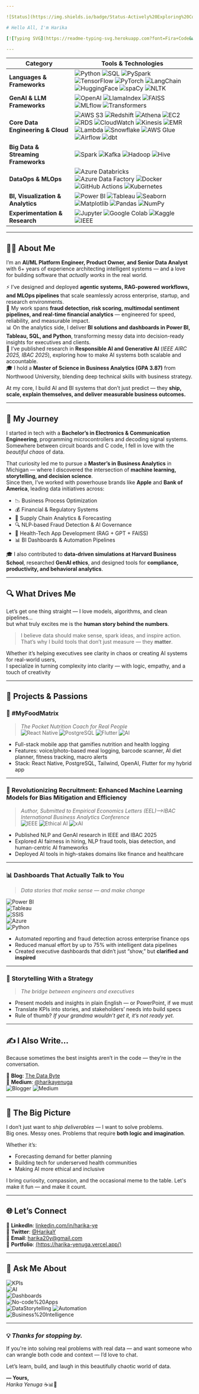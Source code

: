 ```yaml
---

![Status](https://img.shields.io/badge/Status-Actively%20Exploring%20Cool%20Problems-brightgreen)  ![Domain Expertise](https://img.shields.io/badge/Domains-Finance%2C%20Healthcare%2C%20Supply%20Chain-blue) ![Stack](https://img.shields.io/badge/Stack-Python%2C%20SQL%2C%20PowerBI%2C%20Azure%2C%20React%20Native-yellow)

# Hello All, I'm Harika

[![Typing SVG](https://readme-typing-svg.herokuapp.com?font=Fira+Code&weight=600&pause=900&color=F65C8E&center=true&vCenter=true&width=800&lines=Senior+Data+Scientist+%7C+GenAI+Engineer;AI%2FML+Platform+Architect;Senior+Data+Engineer+%7C+PySpark+%26+Hadoop;Agentic+Systems+Architect+%7C+RAG+Pipeline+Builder;LLM+Workflow+Engineer+%7C+MLOps+Practitioner;Building+Scalable+AI-Driven+Products+Everyday!)](https://git.io/typing-svg)

---
```


| **Category** | **Tools & Technologies** |
|---------------|--------------------------|
| **Languages & Frameworks** | ![Python](https://img.shields.io/badge/-Python-3776AB?style=flat-square&logo=python&logoColor=white) ![SQL](https://img.shields.io/badge/-SQL-025E8C?style=flat-square&logo=sqlite&logoColor=white) ![PySpark](https://img.shields.io/badge/-PySpark-E25A1C?style=flat-square&logo=apachespark&logoColor=white) ![TensorFlow](https://img.shields.io/badge/-TensorFlow-FF6F00?style=flat-square&logo=tensorflow&logoColor=white) ![PyTorch](https://img.shields.io/badge/-PyTorch-EE4C2C?style=flat-square&logo=pytorch&logoColor=white) ![LangChain](https://img.shields.io/badge/-LangChain-1E90FF?style=flat-square&logo=chainlink&logoColor=white) ![HuggingFace](https://img.shields.io/badge/-HuggingFace-F9DC5C?style=flat-square&logo=huggingface&logoColor=black) ![spaCy](https://img.shields.io/badge/-spaCy-09A3D5?style=flat-square&logo=spacy&logoColor=white) ![NLTK](https://img.shields.io/badge/-NLTK-154360?style=flat-square&logo=python&logoColor=white) |
| **GenAI & LLM Frameworks** | ![OpenAI](https://img.shields.io/badge/-OpenAI-412991?style=flat-square&logo=openai&logoColor=white) ![LlamaIndex](https://img.shields.io/badge/-LlamaIndex-4B8BBE?style=flat-square&logo=llama&logoColor=white) ![FAISS](https://img.shields.io/badge/-FAISS-0055A4?style=flat-square&logo=meta&logoColor=white) ![MLflow](https://img.shields.io/badge/-MLflow-0194E2?style=flat-square&logo=mlflow&logoColor=white) ![Transformers](https://img.shields.io/badge/-Transformers-FFB000?style=flat-square&logo=huggingface&logoColor=black) |
| **Core Data Engineering & Cloud** | ![AWS S3](https://img.shields.io/badge/-AWS_S3-232F3E?style=flat-square&logo=amazonaws&logoColor=white) ![Redshift](https://img.shields.io/badge/-Redshift-8C3AFA?style=flat-square&logo=amazon-redshift&logoColor=white) ![Athena](https://img.shields.io/badge/-Athena-FF9900?style=flat-square&logo=amazonaws&logoColor=white) ![EC2](https://img.shields.io/badge/-EC2-FF9900?style=flat-square&logo=amazonaws&logoColor=white) ![RDS](https://img.shields.io/badge/-RDS-FF9900?style=flat-square&logo=amazonaws&logoColor=white) ![CloudWatch](https://img.shields.io/badge/-CloudWatch-FF9900?style=flat-square&logo=amazonaws&logoColor=white) ![Kinesis](https://img.shields.io/badge/-Kinesis-FF9900?style=flat-square&logo=amazonaws&logoColor=white) ![EMR](https://img.shields.io/badge/-EMR-FF9900?style=flat-square&logo=amazonaws&logoColor=white) ![Lambda](https://img.shields.io/badge/-Lambda-FF9900?style=flat-square&logo=aws-lambda&logoColor=white) ![Snowflake](https://img.shields.io/badge/-Snowflake-29B5E8?style=flat-square&logo=snowflake&logoColor=white) ![AWS Glue](https://img.shields.io/badge/-AWS_Glue-6e5494?style=flat-square) ![Airflow](https://img.shields.io/badge/-Airflow-017CEE?style=flat-square&logo=apacheairflow&logoColor=white) ![dbt](https://img.shields.io/badge/-dbt-FF694B?style=flat-square) |
| **Big Data & Streaming Frameworks** | ![Spark](https://img.shields.io/badge/-Spark-E25A1C?style=flat-square&logo=apache-spark&logoColor=white) ![Kafka](https://img.shields.io/badge/-Kafka-231F20?style=flat-square&logo=apachekafka&logoColor=white) ![Hadoop](https://img.shields.io/badge/-Hadoop-66CCFF?style=flat-square&logo=apachehadoop&logoColor=white) ![Hive](https://img.shields.io/badge/-Hive-FF6600?style=flat-square&logo=apachehive&logoColor=white) |
| **DataOps & MLOps** | ![Azure Databricks](https://img.shields.io/badge/-Azure_Databricks-FF3621?style=flat-square&logo=databricks&logoColor=white) ![Azure Data Factory](https://img.shields.io/badge/-Azure_Data_Factory-0078D4?style=flat-square&logo=microsoftazure&logoColor=white) ![Docker](https://img.shields.io/badge/-Docker-2496ED?style=flat-square&logo=docker&logoColor=white) ![GitHub Actions](https://img.shields.io/badge/-GitHub_Actions-2088FF?style=flat-square&logo=githubactions&logoColor=white) ![Kubernetes](https://img.shields.io/badge/-Kubernetes-326CE5?style=flat-square&logo=kubernetes&logoColor=white) |
| **BI, Visualization & Analytics** | ![Power BI](https://img.shields.io/badge/-Power_BI-F2C811?style=flat-square&logo=powerbi&logoColor=black) ![Tableau](https://img.shields.io/badge/-Tableau-E97627?style=flat-square&logo=tableau&logoColor=white) ![Seaborn](https://img.shields.io/badge/-Seaborn-4A90E2?style=flat-square&logo=python&logoColor=white) ![Matplotlib](https://img.shields.io/badge/-Matplotlib-11557C?style=flat-square&logo=plotly&logoColor=white) ![Pandas](https://img.shields.io/badge/-Pandas-150458?style=flat-square&logo=pandas&logoColor=white) ![NumPy](https://img.shields.io/badge/-NumPy-013243?style=flat-square&logo=numpy&logoColor=white) |
| **Experimentation & Research** | ![Jupyter](https://img.shields.io/badge/-Jupyter-F37626?style=flat-square&logo=jupyter&logoColor=white) ![Google Colab](https://img.shields.io/badge/-Google_Colab-F9AB00?style=flat-square&logo=googlecolab&logoColor=white) ![Kaggle](https://img.shields.io/badge/-Kaggle-20BEFF?style=flat-square&logo=kaggle&logoColor=white) ![IEEE](https://img.shields.io/badge/-IEEE-00629B?style=flat-square&logo=ieee&logoColor=white) |

---
## 👩‍💻 About Me  

I’m an **AI/ML Platform Engineer, Product Owner, and Senior Data Analyst** with 6+ years of experience architecting intelligent systems — and a love for building software that *actually works* in the real world.  

⚡ I’ve designed and deployed **agentic systems, RAG-powered workflows, and MLOps pipelines** that scale seamlessly across enterprise, startup, and research environments.  
🤖 My work spans **fraud detection, risk scoring, multimodal sentiment pipelines, and real-time financial analytics** — engineered for speed, reliability, and measurable impact.  
📊 On the analytics side, I deliver **BI solutions and dashboards in Power BI, Tableau, SQL, and Python**, transforming messy data into decision-ready insights for executives and clients.  
🧠 I’ve published research in **Responsible AI and Generative AI** (*IEEE AIRC 2025, IBAC 2025*), exploring how to make AI systems both scalable and accountable.  
🎓 I hold a **Master of Science in Business Analytics (GPA 3.87)** from Northwood University, blending deep technical skills with business strategy.  

At my core, I build AI and BI systems that don’t just predict — they **ship, scale, explain themselves, and deliver measurable business outcomes.**

---

## 🎯 My Journey  

I started in tech with a **Bachelor’s in Electronics & Communication Engineering**, programming microcontrollers and decoding signal systems. Somewhere between circuit boards and C code, I fell in love with the *beautiful chaos* of data.

That curiosity led me to pursue a **Master’s in Business Analytics** in Michigan — where I discovered the intersection of **machine learning, storytelling, and decision science**.  
Since then, I’ve worked with powerhouse brands like **Apple** and **Bank of America**, leading data initiatives across:

- 📉 Business Process Optimization  
- 💰 Financial & Regulatory Systems  
- 🔄 Supply Chain Analytics & Forecasting  
- 🔍 NLP-based Fraud Detection & AI Governance  
- 📲 Health-Tech App Development (RAG + GPT + FAISS)  
- 📊 BI Dashboards & Automation Pipelines  

🎓 I also contributed to **data-driven simulations at Harvard Business School**, researched **GenAI ethics**, and designed tools for **compliance, productivity, and behavioral analytics**.

---

## 🔍 What Drives Me  

Let’s get one thing straight — I love models, algorithms, and clean pipelines...  
but what truly excites me is the **human story behind the numbers**.

> I believe data should make sense, spark ideas, and inspire action.  
> That’s why I build tools that don’t just measure — they **matter**.

Whether it’s helping executives see clarity in chaos or creating AI systems for real-world users,  
I specialize in turning complexity into clarity — with logic, empathy, and a touch of creativity


---

## 🚀 Projects & Passions

### 📱 **#MyFoodMatrix**  
> *The Pocket Nutrition Coach for Real People*  
![React Native](https://img.shields.io/badge/Built%20With-React%20Native-blue) ![PostgreSQL](https://img.shields.io/badge/Backend-PostgreSQL-336791) ![Flutter](https://img.shields.io/badge/Flutter-02569B?style=for-the-badge&logo=flutter&logoColor=white)
![AI](https://img.shields.io/badge/AI-GPT%204-purple?style=flat-square&logo=openai&logoColor=white)


- Full-stack mobile app that gamifies nutrition and health logging  
- Features: voice/photo-based meal logging, barcode scanner, AI diet planner, fitness tracking, macro alerts  
- Stack: React Native, PostgreSQL, Tailwind, OpenAI, Flutter for my hybrid app 

---

### 🧠 **Revolutionizing Recruitment: Enhanced Machine Learning Models for Bias Mitigation and Efficiency**  
> *Author, Submitted to Empirical Economics Letters (EEL)-->IBAC International Business Analytics Conference*                                                                                                                                            
![IEEE](https://img.shields.io/badge/Conference-IEEE%20AIRC%202025-critical) ![Ethical AI](https://img.shields.io/badge/Focus-Ethical%20AI-red) ![xAI](https://img.shields.io/badge/Explainable-AI%20Exploring%20Coolfor%20Transparency-brightgreen)  
- Published NLP and GenAI research in IEEE and IBAC 2025  
- Explored AI fairness in hiring, NLP fraud tools, bias detection, and human-centric AI frameworks  
- Deployed AI tools in high-stakes domains like finance and healthcare  

---

### 📊 **Dashboards That Actually Talk to You**  
> *Data stories that make sense — and make change*  

![Power BI](https://img.shields.io/badge/-Power%20BI-F2C811?style=flat-square&logo=power-bi&logoColor=black)  
![Tableau](https://img.shields.io/badge/-Tableau-E97627?style=flat-square&logo=tableau&logoColor=white)  
![SSIS](https://img.shields.io/badge/-SSIS-CC2927?style=flat-square&logo=microsoft-sql-server&logoColor=white)  
![Azure](https://img.shields.io/badge/-Azure-0078D7?style=flat-square&logo=microsoft-azure&logoColor=white)  
![Python](https://img.shields.io/badge/-Python-3776AB?style=flat-square&logo=python&logoColor=white)


- Automated reporting and fraud detection across enterprise finance ops  
- Reduced manual effort by up to 75% with intelligent data pipelines  
- Created executive dashboards that didn’t just “show,” but **clarified and inspired**

---

### 💬 **Storytelling With a Strategy**  
> *The bridge between engineers and executives*  
- Present models and insights in plain English — or PowerPoint, if we must  
- Translate KPIs into stories, and stakeholders’ needs into build specs  
- Rule of thumb? *If your grandma wouldn’t get it, it’s not ready yet.*

---

## ✍️ I Also Write...  
Because sometimes the best insights aren’t in the code — they’re in the conversation.

📝 **Blog**: [The Data Byte](https://thedatabyte.blogspot.com/)  
📖 **Medium**: [@harikayenuga](https://medium.com/@harikayenuga)  
![Blogger](https://img.shields.io/badge/Blogger-Harika-yellow) ![Medium](https://img.shields.io/badge/Medium-Harika%20Yenuga-black)

---

## 🎯 The Big Picture  
I don’t just want to *ship deliverables* — I want to solve problems.  
Big ones. Messy ones. Problems that require **both logic and imagination**.  

Whether it’s:
- Forecasting demand for better planning  
- Building tech for underserved health communities  
- Making AI more ethical and inclusive  

I bring curiosity, compassion, and the occasional meme to the table. Let's make it fun — and make it count.

---

## 🌐 Let’s Connect

📌 **LinkedIn**: [linkedin.com/in/harika-ye](https://www.linkedin.com/in/harika-ye/)  
💬 **Twitter**: [@HarikaY](https://twitter.com/HarikaY)  
📧 **Email**: harika20y@gmail.com  
📁 **Portfolio**: [(https://harika-yenuga.vercel.app/)](#)

---

## 💬 Ask Me About

![KPIs](https://img.shields.io/badge/KPIs-blue?style=flat-square&logoColor=white)  
![AI](https://img.shields.io/badge/AI-purple?style=flat-square&logoColor=white)  
![Dashboards](https://img.shields.io/badge/Dashboards-orange?style=flat-square&logoColor=white)  
![No-code%20Apps](https://img.shields.io/badge/No--code%20Apps-brightgreen?style=flat-square&logoColor=white)  
![DataStorytelling](https://img.shields.io/badge/Data%20Storytelling-teal?style=flat-square&logoColor=white)
![Automation](https://img.shields.io/badge/Automation-darkblue?style=flat-square&logoColor=white)  
![Business%20Intelligence](https://img.shields.io/badge/Business%20Intelligence-gold?style=flat-square&logoColor=white)

---

### 💡 _Thanks for stopping by._  
If you're into solving real problems with real data — and want someone who can wrangle both code and context — I’d love to chat.

Let’s learn, build, and laugh in this beautifully chaotic world of data.

**— Yours,**  
*Harika Yenuga* ☕📊💫
